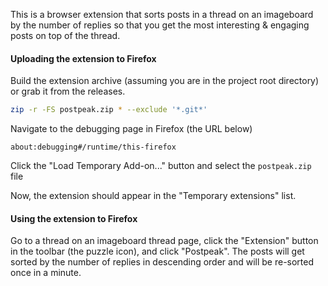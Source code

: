 This is a browser extension that sorts posts in a thread on an imageboard by
the number of replies so that you get the most interesting & engaging posts
on top of the thread.

#### Uploading the extension to Firefox

Build the extension archive (assuming you are in the project root directory)
or grab it from the releases.

```bash
zip -r -FS postpeak.zip * --exclude '*.git*'
```

Navigate to the debugging page in Firefox (the URL below)

```
about:debugging#/runtime/this-firefox
```

Click the "Load Temporary Add-on..." button and select the `postpeak.zip` file

Now, the extension should appear in the "Temporary extensions" list.

#### Using the extension to Firefox

Go to a thread on an imageboard thread page, click the "Extension" button in
the toolbar (the puzzle icon), and click "Postpeak". The posts will get sorted by the number of
replies in descending order and will be re-sorted once in a minute.
